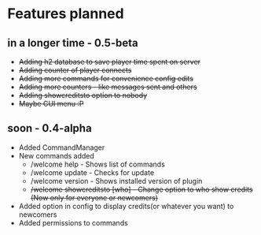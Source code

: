# Features planned

## in a longer time - 0.5-beta
* ~~Adding h2 database to save player time spent on server~~
* ~~Adding counter of player connects~~
* ~~Adding more commands for convenience config edits~~
* ~~Adding more counters - like messages sent and others~~
* ~~Adding showcreditsto option to nobody~~
* ~~Maybe GUI menu :P~~

## soon - 0.4-alpha
* Added CommandManager
* New commands added
    * /welcome help - Shows list of commands
    * /welcome update - Checks for update
    * /welcome version - Shows installed version of plugin
    * ~~/welcome showcreditsto [who] - Change option to who show credits (Now only for everyone or newcomers)~~
* Added option in config to display credits(or whatever you want) to newcomers
* Added permissions to commands
